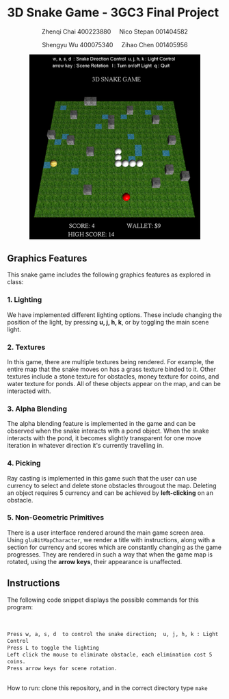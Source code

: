# 3D Snake Game - 3GC3 Final Project

<p align="center" >
Zhenqi Chai 400223880  &nbsp; &nbsp;  Nico Stepan 001404582</br>
</p>
<p align="center">
Shengyu Wu 400075340   &nbsp; &nbsp;  Zihao Chen 001405956
 </p>

<p align="center">
<img src="snakePic.png" width="400" />
</p>

## Graphics Features

This snake game includes the following graphics features as explored in class:
### 1. Lighting

We have implemented different lighting options. These include changing the position of the light, by pressing **u, j, h, k**, or by toggling the main scene light.

### 2. Textures

In this game, there are multiple textures being rendered. For example, the entire map that the snake moves on has a grass texture binded to it. Other textures include a stone texture for obstacles, money texture for coins, and water texture for ponds. All of these objects appear on the map, and can be interacted with.

### 3. Alpha Blending

The alpha blending feature is implemented in the game and can be observed when the snake interacts with a pond object. When the snake interacts with the pond, it becomes slightly transparent for one move iteration in whatever direction it's currently travelling in. 

### 4. Picking

Ray casting is implemented in this game such that the user can use currency to select and delete stone obstacles througout the map. Deleting an object requires 5 currency and can be achieved by **left-clicking** on an obstacle.

### 5. Non-Geometric Primitives

There is a user interface rendered around the main game screen area. Using ```gluBitMapCharacter```, we render a title with instructions, along with a section for currency and scores which are constantly changing as the game progresses. They are rendered in such a way that when the game map is rotated, using the **arrow keys**, their appearance is unaffected.

## Instructions

The following code snippet displays the possible commands for this program:

```


Press w, a, s, d  to control the snake direction;  u, j, h, k : Light Control
Press L to toggle the lighting
Left click the mouse to eliminate obstacle, each elimination cost 5 coins.
Press arrow keys for scene rotation.


```

How to run: clone this repository, and in the correct directory type ```make```
